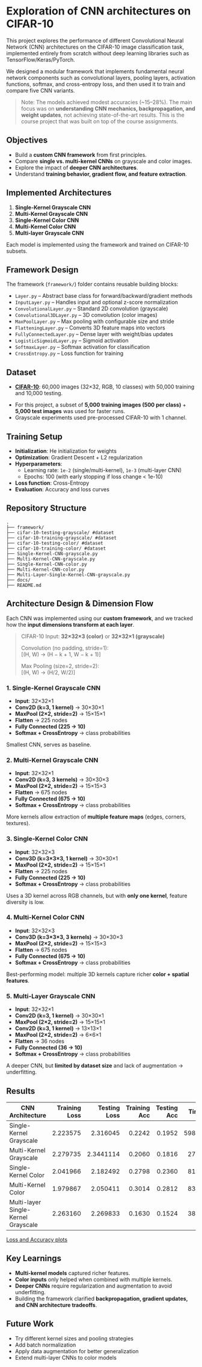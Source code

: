 # Exploration of CNN architectures on CIFAR-10 

This project explores the performance of different Convolutional Neural Network (CNN) architectures on the CIFAR-10 image classification task, implemented entirely from scratch without deep learning libraries such as TensorFlow/Keras/PyTorch.  

We designed a modular framework that implements fundamental neural network components such as convolutional layers, pooling layers, activation functions, softmax, and cross-entropy loss, and then used it to train and compare five CNN variants.  

> Note: The models achieved modest accuracies (~15–28%). The main focus was on **understanding CNN mechanics, backpropagation, and weight updates**, not achieving state-of-the-art results. This is the course project that was built on top of the course assignments.

## Objectives  
- Build a **custom CNN framework** from first principles.  
- Compare **single vs. multi-kernel CNNs** on grayscale and color images.  
- Explore the impact of **deeper CNN architectures**.  
- Understand **training behavior, gradient flow, and feature extraction**.  

## Implemented Architectures  
1. **Single-Kernel Grayscale CNN**  
2. **Multi-Kernel Grayscale CNN**  
3. **Single-Kernel Color CNN**  
4. **Multi-Kernel Color CNN**  
5. **Multi-layer Grayscale CNN**  

Each model is implemented using the framework and trained on CIFAR-10 subsets.  

## Framework Design  
The framework (`framework/`) folder contains reusable building blocks:

- `Layer.py` – Abstract base class for forward/backward/gradient methods  
- `InputLayer.py` – Handles input and optional z-score normalization  
- `ConvolutionalLayer.py` – Standard 2D convolution (grayscale)  
- `Convolutional3DLayer.py` – 3D convolution (color images)  
- `MaxPoolLayer.py` – Max pooling with configurable size and stride  
- `FlatteningLayer.py` – Converts 3D feature maps into vectors  
- `FullyConnectedLayer.py` – Dense layer with weight/bias updates  
- `LogisticSigmoidLayer.py` – Sigmoid activation  
- `SoftmaxLayer.py` – Softmax activation for classification  
- `CrossEntropy.py` – Loss function for training 

## Dataset  
- **[CIFAR-10](https://www.cs.toronto.edu/~kriz/cifar.html)**: 60,000 images (32×32, RGB, 10 classes) with 50,000 training and 10,000 testing. 
<!-- - Training: 50,000 images | Testing: 10,000 images.  -->
- For this project, a subset of **5,000 training images (500 per class)** + **5,000 test images** was used for faster runs.  
- Grayscale experiments used pre-processed CIFAR-10 with 1 channel.    


## Training Setup  
- **Initialization**: He initialization for weights  
- **Optimization**: Gradient Descent + L2 regularization  
- **Hyperparameters**:  
  - Learning rate: `1e-2` (single/multi-kernel), `1e-3` (multi-layer CNN)  
  - Epochs: 100 (with early stopping if loss change < 1e-10)  
- **Loss function**: Cross-Entropy  
- **Evaluation**: Accuracy and loss curves  


## Repository Structure
```
.  
├── framework/
├── cifar-10-testing-grayscale/ #dataset
├── cifar-10-training-grayscale/ #dataset
├── cifar-10-testing-color/ #dataset
├── cifar-10-training-color/ #dataset
├── Single-Kernel-CNN-grayscale.py
├── Multi-Kernel-CNN-grayscale.py
├── Single-Kernel-CNN-color.py
├── Multi-Kernel-CNN-color.py
├── Multi-Layer-Single-Kernel-CNN-grayscale.py
├── docs/
├── README.md
```
## Architecture Design & Dimension Flow  

Each CNN was implemented using our **custom framework**, and we tracked how the **input dimensions transform at each layer**.  

> CIFAR-10 Input: **32×32×3 (color)** or **32×32×1 (grayscale)**  
>  
> Convolution (no padding, stride=1):  
> \[(H, W) → (H − k + 1, W − k + 1)\]  
>  
> Max Pooling (size=2, stride=2):  
> \[(H, W) → (H/2, W/2)\]

### 1. Single-Kernel Grayscale CNN  
- **Input**: 32×32×1  
- **Conv2D (k=3, 1 kernel)** → 30×30×1  
- **MaxPool (2×2, stride=2)** → 15×15×1  
- **Flatten** → 225 nodes  
- **Fully Connected (225 → 10)**  
- **Softmax + CrossEntropy** → class probabilities 

Smallest CNN, serves as baseline.  

### 2. Multi-Kernel Grayscale CNN  
- **Input**: 32×32×1  
- **Conv2D (k=3, 3 kernels)** → 30×30×3  
- **MaxPool (2×2, stride=2)** → 15×15×3  
- **Flatten** → 675 nodes  
- **Fully Connected (675 → 10)**  
- **Softmax + CrossEntropy** → class probabilities

More kernels allow extraction of **multiple feature maps** (edges, corners, textures).  

### 3. Single-Kernel Color CNN  
- **Input**: 32×32×3  
- **Conv3D (k=3×3×3, 1 kernel)** → 30×30×1  
- **MaxPool (2×2, stride=2)** → 15×15×1  
- **Flatten** → 225 nodes  
- **Fully Connected (225 → 10)**  
- **Softmax + CrossEntropy** → class probabilities 

Uses a 3D kernel across RGB channels, but with **only one kernel**, feature diversity is low.

### 4. Multi-Kernel Color CNN  
- **Input**: 32×32×3  
- **Conv3D (k=3×3×3, 3 kernels)** → 30×30×3  
- **MaxPool (2×2, stride=2)** → 15×15×3  
- **Flatten** → 675 nodes  
- **Fully Connected (675 → 10)**  
- **Softmax + CrossEntropy** → class probabilities 

Best-performing model: multiple 3D kernels capture richer **color + spatial features**.

### 5. Multi-Layer Grayscale CNN  
- **Input**: 32×32×1  
- **Conv2D (k=3, 1 kernel)** → 30×30×1 
- **MaxPool (2×2, stride=2)** → 15×15×1 
- **Conv2D (k=3, 1 kernel)** → 13×13×1 
- **MaxPool (2×2, stride=2)** → 6×6×1 
- **Flatten** → 36 nodes  
- **Fully Connected (36 → 10)**  
- **Softmax + CrossEntropy** → class probabilities 

A deeper CNN, but **limited by dataset size** and lack of augmentation → underfitting. 

## Results

| CNN Architecture | Training Loss | Testing Loss | Training Acc | Testing Acc | Time (s) |
|---|---:|---:|---:|---:|---:|
| Single-Kernel Grayscale | 2.223575 | 2.316045 | 0.2242 | 0.1952 | 5989.12* |
| Multi-Kernel Grayscale | 2.279735 | 2.3441114 | 0.2060 | 0.1816 | 2755.70 |
| Single-Kernel Color | 2.041966 | 2.182492 | 0.2798 | 0.2360 | 8172.74 |
| Multi-Kernel Color  | 1.979867 | 2.050411  | 0.3014 | 0.2812 | 8319.51 |
| Multi-layer Single-Kernel Grayscale | 2.263160 | 2.269833  | 0.1630 | 0.1524 | 3858.47 |

[Loss and Accuracy plots](docs/results.md)

## Key Learnings  
- **Multi-kernel models** captured richer features.  
- **Color inputs** only helped when combined with multiple kernels.  
- **Deeper CNNs** require regularization and augmentation to avoid underfitting.  
- Building the framework clarified **backpropagation, gradient updates, and CNN architecture tradeoffs**.  

## Future Work  
- Try different kernel sizes and pooling strategies 
- Add batch normalization 
- Apply data augmentation for better generalization  
- Extend multi-layer CNNs to color models  





